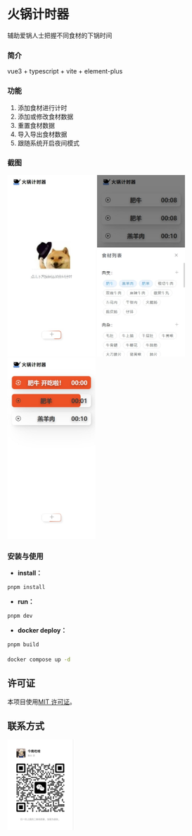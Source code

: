 # 火锅计时器

辅助爱锅人士把握不同食材的下锅时间

### 简介

vue3 + typescript + vite + element-plus

### 功能

1. 添加食材进行计时
2. 添加或修改食材数据
3. 重置食材数据
4. 导入导出食材数据
5. 跟随系统开启夜间模式

### 截图

<p float="left">
    <img src="./doc/images/home.jpeg" width="200"  />
    <img src="./doc/images/select_food.jpeg" width="200" />
    <img src="./doc/images/countdown.jpeg" width="200"  />
</p>

### 安装与使用

-   **install：**

```bash
pnpm install
```

-   **run：**

```bash
pnpm dev
```

-   **docker deploy：**

```bash
pnpm build

docker compose up -d
```

## 许可证

本项目使用[MIT 许可证](LICENSE)。

## 联系方式

<img src="./doc/images/wechat.jpg" width="150"  />
